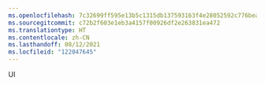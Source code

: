 ```yaml
---
ms.openlocfilehash: 7c32699ff595e13b5c1315db137593163f4e28052592c776bea23471139b2422
ms.sourcegitcommit: c72b2f603e1eb3a4157f00926df2e263831ea472
ms.translationtype: HT
ms.contentlocale: zh-CN
ms.lasthandoff: 08/12/2021
ms.locfileid: "122047645"
---
```

UI